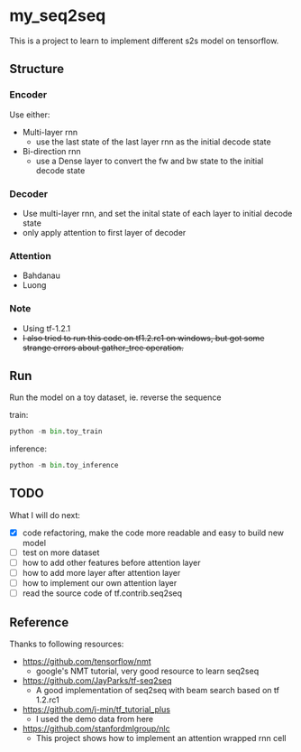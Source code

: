# my_seq2seq
This is a project to learn to implement different s2s model on tensorflow.

## Structure

### Encoder

Use either:
- Multi-layer rnn
    - use the last state of the last layer rnn as the initial decode state
- Bi-direction rnn
    - use a Dense layer to convert the fw and bw state to the initial decode state

### Decoder

- Use multi-layer rnn, and set the inital state of each layer to initial decode state
- only apply attention to first layer of decoder

### Attention

- Bahdanau
- Luong

### Note

- Using tf-1.2.1
- ~~I also tried to run this code on tf1.2.rc1 on windows, but got some strange errors about gather_tree operation.~~

## Run

Run the model on a toy dataset, ie. reverse the sequence

train:
```python
python -m bin.toy_train
```

inference:
```python
python -m bin.toy_inference
```

## TODO

What I will do next:

- [x] code refactoring, make the code more readable and easy to build new model
- [ ] test on more dataset
- [ ] how to add other features before attention layer
- [ ] how to add more layer after attention layer
- [ ] how to implement our own attention layer
- [ ] read the source code of tf.contrib.seq2seq

## Reference

Thanks to following resources:

- https://github.com/tensorflow/nmt
    - google's NMT tutorial, very good resource to learn seq2seq
- https://github.com/JayParks/tf-seq2seq
    - A good implementation of seq2seq with beam search based on tf 1.2.rc1
- https://github.com/j-min/tf_tutorial_plus
    - I used the demo data from here
- https://github.com/stanfordmlgroup/nlc
    - This project shows how to implement an attention wrapped rnn cell